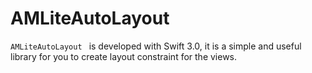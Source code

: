 # AMLiteAutoLayout
`AMLiteAutoLayout ` is developed with Swift 3.0, it is a simple and useful library for you to create layout constraint for the views. 
